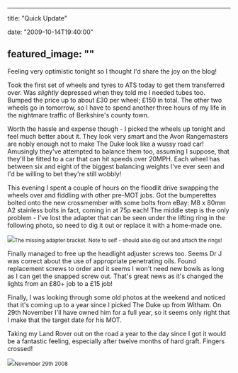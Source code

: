 
---
title: "Quick Update"

date: "2009-10-14T19:40:00"

featured_image: ""
---


Feeling very optimistic tonight so I thought I'd share the joy on the blog!

Took the first set of wheels and tyres to ATS today to get them <span>transferred</span> over.  Was <span style="font-style: italic;">slightly</span> depressed when they told me I needed tubes too.  Bumped the price up to about £30 per wheel; £150 in total.  The other two wheels go in tomorrow, so I have to spend another three hours of my life in the nightmare traffic of Berkshire's county town.

Worth the hassle and expense though - I picked the wheels up tonight and feel much better about it.  They look very smart and the Avon <span><span>Rangemasters</span></span> are nobly enough not to make The Duke look like a wussy road car!  Amusingly they've attempted to balance them too, assuming I suppose, that they'll be fitted to a car that can hit speeds over 20MPH.  Each wheel has between six and eight of the biggest balancing weights I've ever seen and I'd be willing to bet they're still wobbly!

This evening I spent a couple of hours on the floodlit drive swapping the wheels over and fiddling with other <span><span>pre</span></span>-MOT jobs.  Got the <span><span>bumperettes</span></span> bolted onto the new <span><span>crossmember</span></span> with some bolts from eBay: M8 x 80mm A2 stainless bolts in fact, coming in at 75p each!  The middle step is the only problem - I've lost the adapter that can be seen under the lifting ring in the following photo, so need to dig it out or replace it with a home-made one.

<a href="http://danandtheduke.co.uk/uploaded_images/IMG_7012-723893.JPG"><img src="http://danandtheduke.co.uk/uploaded_images/IMG_7012-723890.JPG"/></a><span style="font-size:85%;">The missing adapter bracket.  Note to self - should also dig out and attach the rings!</span>

Finally managed to free up the headlight adjuster screws too.  Seems Dr J was correct about the use of appropriate penetrating oils.  Found replacement screws to order and it seems I won't need new bowls as long as I can get the snapped screw out.  That's great news as it's changed the lights from an £80+ job to a £15 job!

Finally, I was looking through some old photos at the weekend and noticed that it's coming up to a year since I picked The Duke up from <span><span>Witham</span></span>.  On 29<span><span>th</span></span> November I'll have owned him for a full year, so it seems only right that I make that the target date for his MOT.

Taking my Land Rover out on the road a year to the day since I got it would be a fantastic feeling, especially after twelve months of hard graft.  Fingers crossed!

<a href="http://danandtheduke.co.uk/uploaded_images/IMG_4214-725993.JPG"><img src="http://danandtheduke.co.uk/uploaded_images/IMG_4214-725991.JPG"/></a><span style="font-size:85%;">November 29<span><span>th</span></span> 2008</span>

